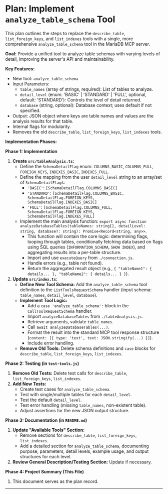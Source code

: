 # Plan: Implement `analyze_table_schema` Tool

This plan outlines the steps to replace the `describe_table`, `list_foreign_keys`, and `list_indexes` tools with a single, more comprehensive `analyze_table_schema` tool in the MariaDB MCP server.

**Goal:** Provide a unified tool to analyze table schemas with varying levels of detail, improving the server's API and maintainability.

**Key Features:**
*   New tool: `analyze_table_schema`
*   Input Parameters:
    *   `table_names` (array of strings, required): List of tables to analyze.
    *   `detail_level` (enum: 'BASIC' | 'STANDARD' | 'FULL', optional, default: 'STANDARD'): Controls the level of detail returned.
    *   `database` (string, optional): Database context; uses default if not specified.
*   Output: JSON object where keys are table names and values are the analysis results for that table.
*   Internal flags for modularity.
*   Removes the old `describe_table`, `list_foreign_keys`, `list_indexes` tools.

**Implementation Phases:**

**Phase 1: Implementation**

1.  **Create `src/tableAnalysis.ts`:**
    *   Define the `SchemaDetailFlag` enum: `COLUMNS_BASIC`, `COLUMNS_FULL`, `FOREIGN_KEYS`, `INDEXES_BASIC`, `INDEXES_FULL`.
    *   Define the mapping from the user `detail_level` string to an array/set of `SchemaDetailFlag`s:
        *   `'BASIC'`: `[SchemaDetailFlag.COLUMNS_BASIC]`
        *   `'STANDARD'`: `[SchemaDetailFlag.COLUMNS_BASIC, SchemaDetailFlag.FOREIGN_KEYS, SchemaDetailFlag.INDEXES_BASIC]`
        *   `'FULL'`: `[SchemaDetailFlag.COLUMNS_FULL, SchemaDetailFlag.FOREIGN_KEYS, SchemaDetailFlag.INDEXES_FULL]`
    *   Implement the main analysis function: `export async function analyzeDatabaseTables(tableNames: string[], detailLevel: string, database?: string): Promise<Record<string, any>>`.
        *   This function will contain the core logic: determining flags, looping through tables, conditionally fetching data based on flags using SQL queries (`INFORMATION_SCHEMA`, `SHOW INDEX`), and aggregating results into a per-table structure.
        *   Import and use `executeQuery` from `./connection.js`.
        *   Handle errors (e.g., table not found).
        *   Return the aggregated result object (e.g., `{ "tableName1": { details... }, "tableName2": { details... } }`).
2.  **Update `src/index.ts`:**
    *   **Define New Tool Schema:** Add the `analyze_table_schema` tool definition to the `ListToolsRequestSchema` handler (input schema: `table_names`, `detail_level`, `database`).
    *   **Implement Tool Logic:**
        *   Add a `case 'analyze_table_schema':` block in the `CallToolRequestSchema` handler.
        *   Import `analyzeDatabaseTables` from `./tableAnalysis.js`.
        *   Retrieve arguments, validate `table_names`.
        *   Call `await analyzeDatabaseTables(...)`.
        *   Format the result into the standard MCP tool response structure (`content: [{ type: 'text', text: JSON.stringify(...) }]`).
        *   Include error handling.
    *   **Remove Old Tools:** Delete schema definitions and `case` blocks for `describe_table`, `list_foreign_keys`, `list_indexes`.

**Phase 2: Testing (in `test-tools.js`)**

1.  **Remove Old Tests:** Delete test calls for `describe_table`, `list_foreign_keys`, `list_indexes`.
2.  **Add New Tests:**
    *   Create test cases for `analyze_table_schema`.
    *   Test with single/multiple tables for each `detail_level`.
    *   Test the default `detail_level`.
    *   Test error handling (missing `table_names`, non-existent table).
    *   Adjust assertions for the new JSON output structure.

**Phase 3: Documentation (in `README.md`)**

1.  **Update "Available Tools" Section:**
    *   Remove sections for `describe_table`, `list_foreign_keys`, `list_indexes`.
    *   Add a detailed section for `analyze_table_schema`, documenting purpose, parameters, detail levels, example usage, and output structures for each level.
2.  **Review General Description/Testing Section:** Update if necessary.

**Phase 4: Project Summary (This File)**

1.  This document serves as the plan record.

---